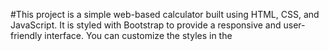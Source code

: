 #This project is a simple web-based calculator built using HTML, CSS, and JavaScript.
 It is styled with Bootstrap to provide a responsive and user-friendly interface.
 You can customize the styles in the <style> section of the HTML file or replace the default Bootstrap theme with another theme from Bootstrap.
 Enjoy using this calculator and feel free to contribute to enhance its features! 🎉
